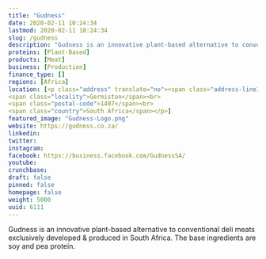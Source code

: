 ```yaml
---
title: "Gudness"
date: 2020-02-11 10:24:34
lastmod: 2020-02-11 10:24:34
slug: /gudness
description: "Gudness is an innovative plant-based alternative to conventional deli meats exclusively developed & produced in South Africa. The base ingredients are soy and pea protein."
proteins: [Plant-Based]
products: [Meat]
business: [Production]
finance_type: []
regions: [Africa]
location: [<p class="address" translate="no"><span class="address-line1">Machine Street</span><br>
<span class="locality">Germiston</span><br>
<span class="postal-code">1407</span><br>
<span class="country">South Africa</span></p>]
featured_image: "Gudness-Logo.png"
website: https://gudness.co.za/
linkedin: 
twitter: 
instagram: 
facebook: https://business.facebook.com/GudnessSA/
youtube: 
crunchbase: 
draft: false
pinned: false
homepage: false
weight: 5000
uuid: 6111
---
```

Gudness is an innovative plant-based alternative to conventional deli meats exclusively developed & produced in South Africa. The base ingredients are soy and pea protein.
